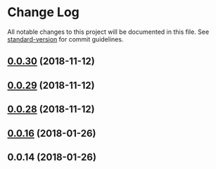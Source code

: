 # Change Log

All notable changes to this project will be documented in this file. See [standard-version](https://github.com/conventional-changelog/standard-version) for commit guidelines.

<a name="0.0.30"></a>
## [0.0.30](https://github.com/AndrewKovalenko/vertibar/compare/v0.0.29...v0.0.30) (2018-11-12)



<a name="0.0.29"></a>
## [0.0.29](https://github.com/AndrewKovalenko/vertibar/compare/v0.0.28...v0.0.29) (2018-11-12)



<a name="0.0.28"></a>
## [0.0.28](https://github.com/AndrewKovalenko/vertibar/compare/v0.0.16...v0.0.28) (2018-11-12)



<a name="0.0.16"></a>
## [0.0.16](https://github.com/AndrewKovalenko/vertibar/compare/v0.0.14...v0.0.16) (2018-01-26)



<a name="0.0.14"></a>
## 0.0.14 (2018-01-26)
